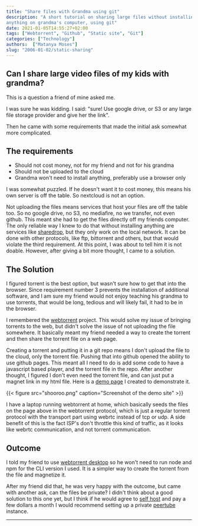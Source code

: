 ```yaml
---
title: "Share files with Grandma using git"
description: "A short tutorial on sharing large files without installing
anything on grandma's computer, using git"
date: 2021-01-05T14:55:27+02:00
tags: ["Webtorrent", "Github", "Static site", "Git"]
categories: ["Technology"]
authors:  ["Matanya Moses"]
slug: "2006-01-02/static-sharing"
---
```


## Can I share large video files of my kids with grandma?
This is a question a friend of mine asked me. 

I was sure he was kidding. I said: "sure! Use google drive, or S3 or any large
file storage provider and give her the link".

Then he came with some requirements that made the initial ask somewhat more
complicated. 
## The requirements
* Should not cost money, not for my friend and not for his grandma
* Should not be uploaded to the cloud
* Grandma won't need to install anything, preferably use a browser only

I was somewhat puzzled. If he doesn't want it to cost money, this means his own
server is off the table. So nextcloud is not an option.

Not uploading the files means services that host your files are off the table
too. So no google drive, no S3, no mediafire, no we transfer, not even github. 
This meant she had to get the files directly off my friends computer.
The only reliable way I knew to do that without installing anything are services like
[sharedrop](https://www.sharedrop.io/), but they only work on the local network.
It can be done with other protocols, like ftp, bittorrent and others, but that
would violate the third requirement. At this point, I was about to tell him it
is not doable. However, after giving a bit more thought, I came to a solution. 
## The Solution 
I figured torrent is the best option, but wasn't sure how to get that into the
browser. Since requirement number 3 prevents the installation of additional
software, and I am sure my friend would not enjoy teaching his grandma to use
torrents, that would be long, tedious and will likely fail, it had to be in the
browser.

I remembered the [webtorrent](https://webtorrent.io/) project. This would solve
my issue of bringing torrents to the web, but didn't solve the issue of not
uploading the file somewhere. It basically meant my friend needed a way to
create the torrent and then share the torrent file on a web page. 

Creating a torrent and putting it in a git repo means I don't upload the file to
the cloud, only the torrent file. Pushing that into github opened the ability to
use github pages. This meant all I need to do is add some code to have a
javascript based player, and the torrent file in the repo. After another
thought, I figured I don't even need the torrent file, and can just put a magnet
link in my html file. Here is a [demo page](https://mat-mo.github.io/shooroo/)
I created to demonstrate it. 

{{< figure src="shooroo.png" caption="Screenshot of the demo site" >}}

I have a laptop running webtorrent at home, which basically seeds the files on
the page above in the webtorrent protocol, which is just a regular torrent
protocol with the transport part using webrtc instead of tcp or udp. 
A side benefit of this is the fact ISP's don't throttle this kind of traffic, as it
looks like webrtc communication, and not torrent communication. 
## Outcome
I told my friend to use [webtorrent desktop](https://webtorrent.io/desktop) so 
he won't need to run node and npm for the CLI version I used. It is a simpler
way to create the torrent from the file and magnetize it. 

After my friend did that, he was very happy with the outcome, but came with
another ask, can the files be private? I didn't think about a good solution to
this one yet, but I think if he would agree to [self
host](https://www.matanyamos.es/posts/2020-12-27/self-hosting/) and pay a few dollars a
month I would recommend setting up a private
[peertube](https://joinpeertube.org) instance. 

---
